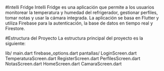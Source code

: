 #Intelli Fridge
Intelli Fridge es una aplicación que permite a los usuarios monitorear la temperatura y humedad del refrigerador, gestionar perfiles, tomar notas y usar la cámara integrada. La aplicación se basa en Flutter y utiliza Firebase para la autenticación, la base de datos en tiempo real y Firestore.

#Estructura del Proyecto
La estructura principal del proyecto es la siguiente:

lib/
  main.dart
  firebase_options.dart
  pantallas/
  LoginScreen.dart
  TemperaturaScreen.dart
  RegisterScreen.dart
  PerfilesScreen.dart
  NotasScreen.dart
  HomeScreen.dart
CamaraScreen.dart
